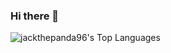 ### Hi there 👋

<!--
**jackthepanda96/jackthepanda96** is a ✨ _special_ ✨ repository because its `README.md` (this file) appears on your GitHub profile.

Here are some ideas to get you started:

- 🔭 I’m currently working on ...
- 🌱 I’m currently learning ...
- 👯 I’m looking to collaborate on ...
- 🤔 I’m looking for help with ...
- 💬 Ask me about ...
- 📫 How to reach me: ...
- 😄 Pronouns: ...
- ⚡ Fun fact: ...
-->

![jackthepanda96's Top Languages](https://github-readme-stats.vercel.app/api/top-langs/?username=jackthepanda96&theme=onedark&show_icons=true&hide_border=false&layout=compact)
